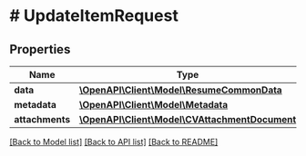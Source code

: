 # # UpdateItemRequest

## Properties

Name | Type | Description | Notes
------------ | ------------- | ------------- | -------------
**data** | [**\OpenAPI\Client\Model\ResumeCommonData**](ResumeCommonData.md) |  | [optional]
**metadata** | [**\OpenAPI\Client\Model\Metadata**](Metadata.md) |  | [optional]
**attachments** | [**\OpenAPI\Client\Model\CVAttachmentDocument**](CVAttachmentDocument.md) |  |

[[Back to Model list]](../../README.md#models) [[Back to API list]](../../README.md#endpoints) [[Back to README]](../../README.md)
